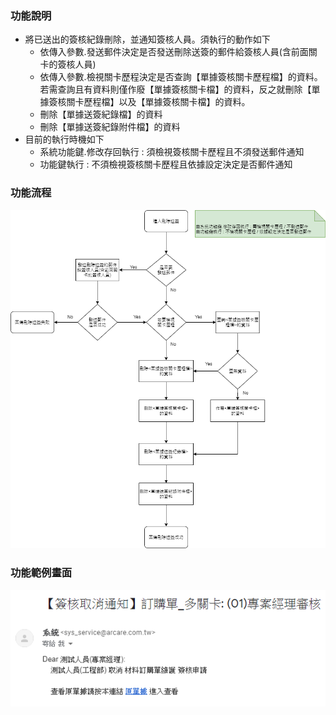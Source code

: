 ﻿### <div id="introduction">功能說明</div>
* 將已送出的簽核紀錄刪除，並通知簽核人員。須執行的動作如下
    * 依傳入參數.發送郵件決定是否發送刪除送簽的郵件給簽核人員(含前面關卡的簽核人員)
    * 依傳入參數.檢視關卡歷程決定是否查詢【單據簽核關卡歷程檔】的資料。若需查詢且有資料則僅作廢【單據簽核關卡檔】的資料，反之就刪除【單據簽核關卡歷程檔】以及【單據簽核關卡檔】的資料。
    * 刪除【單據送簽紀錄檔】的資料
    * 刪除【單據送簽紀錄附件檔】的資料
* 目前的執行時機如下
    * 系統功能鍵.修改存回執行 : 須檢視簽核關卡歷程且不須發送郵件通知
    * 功能鍵執行 : 不須檢視簽核關卡歷程且依據設定決定是否郵件通知


### <div id="flow">功能流程</div>
![](./attachment/signoff_del.png)

### <div id="example">功能範例畫面</div>
![](./attachment/signoff_del_example.png)